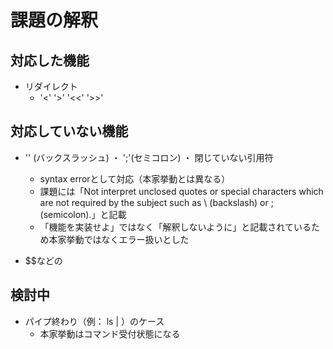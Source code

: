 # 課題の解釈

## 対応した機能

- リダイレクト
	- '<' '>' '<<' '>>'

## 対応していない機能

- '\' (バックスラッシュ) ・ ';'(セミコロン) ・ 閉じていない引用符
	- syntax errorとして対応（本家挙動とは異なる）
	- 課題には「Not interpret unclosed quotes or special characters which are not required by the subject such as \ (backslash) or ; (semicolon).」と記載
	- 「機能を実装せよ」ではなく「解釈しないように」と記載されているため本家挙動ではなくエラー扱いとした


- $$などの


## 検討中
- パイプ終わり（例： ls |  ）のケース
	- 本家挙動はコマンド受付状態になる
